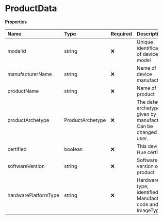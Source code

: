 # ProductData

**Properties**

| Name                 | Type             | Required | Description                                                          |
| :------------------- | :--------------- | :------- | :------------------------------------------------------------------- |
| modelId              | string           | ❌       | Unique identification of device model                                |
| manufacturerName     | string           | ❌       | Name of device manufacturer                                          |
| productName          | string           | ❌       | Name of the product                                                  |
| productArchetype     | ProductArchetype | ❌       | The default archetype given by manufacturer. Can be changed by user. |
| certified            | boolean          | ❌       | This device is Hue certified                                         |
| softwareVersion      | string           | ❌       | Software version of the product                                      |
| hardwarePlatformType | string           | ❌       | Hardware type; identified by Manufacturer code and ImageType         |

<!-- This file was generated by liblab | https://liblab.com/ -->
